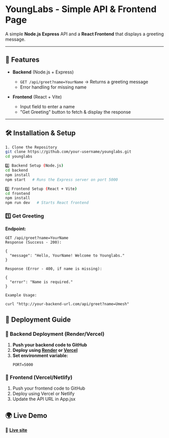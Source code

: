 # YoungLabs - Simple API & Frontend Page  

A simple **Node.js Express** API and a **React Frontend** that displays a greeting message.  

---

## 🚀 Features  
- **Backend** (Node.js + Express)  
  - `GET /api/greet?name=YourName` → Returns a greeting message  
  - Error handling for missing name  

- **Frontend** (React + Vite)  
  - Input field to enter a name  
  - "Get Greeting" button to fetch & display the response  

---

## 🛠️ Installation & Setup  

```sh
1. Clone the Repository  
git clone https://github.com/your-username/younglabs.git
cd younglabs

2️⃣ Backend Setup (Node.js)
cd backend
npm install
npm start   # Runs the Express server on port 5000

3️⃣ Frontend Setup (React + Vite)
cd frontend
npm install
npm run dev   # Starts React frontend
```

### 1️⃣ Get Greeting  
**Endpoint:**  
```http
GET /api/greet?name=YourName
Response (Success - 200):

{
  "message": "Hello, YourName! Welcome to Younglabs."
}

Response (Error - 400, if name is missing):

{
  "error": "Name is required."
}

Example Usage:

curl "http://your-backend-url.com/api/greet?name=Umesh"
```
## 🚀 Deployment Guide  

### 📌 Backend Deployment (Render/Vercel)  
1. **Push your backend code to GitHub**  
2. **Deploy using [Render](https://render.com/) or [Vercel](https://vercel.com/)**  
3. **Set environment variable:**  
   ```env
   PORT=5000
   ```
### 📌 Frontend (Vercel/Netlify)
1. Push your frontend code to GitHub
2. Deploy using Vercel or Netlify
3. Update the API URL in App.jsx

## 🌍 Live Demo  
🔗 **[Live site](https://younglabs-screening-task.netlify.app/)**
